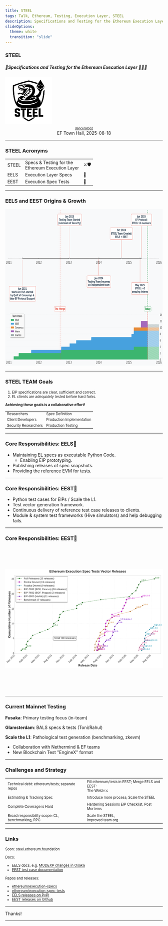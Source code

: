 ```yaml
---
title: STEEL
tags: Talk, Ethereum, Testing, Execution Layer, STEEL
description: Specifications and Testing for the Ethereum Execution Layer for the EF Town Hall, August, 2025
slideOptions:
  theme: white
  transition: "slide"
---
```


### STEEL

<style>
.reveal .slides > section > section {
  text-align:left;
}
p {
  text-align: left;
}
h1, h2, h3, h4, h5, h6 {
  text-align: left;
}
/* Center align only the first slide content */
.reveal .slides > section:first-child h1,
.reveal .slides > section:first-child h2,
.reveal .slides > section:first-child h3,
.reveal .slides > section:first-child h4,
.reveal .slides > section:first-child h5,
.reveal .slides > section:first-child h6 {
  text-align: center;
}
.footer {
  position: fixed;
  bottom: 10px;
  left: 10px;
  right: 10px;
  font-size: 12px;
  color: #666;
  text-align: center;
  z-index: 1000;
}
.columns {
  display: flex;
  align-items: flex-start;
}
.column {
  flex: 1;
  margin: 0 20px;
}
.small-table table {
  font-size: 0.8em;
}
.small-table td, .small-table th {
  padding: 4px 8px;
}
.small-slide {
  font-size: 0.9em;
}
.small-slide p, .small-slide li, .small-slide td, .small-slide th {
  font-size: 0.9em;
}
.small-table table {
  font-size: 0.8em;
}
.small-table td, .small-table th {
  padding: 4px 8px;
}
</style>

##### 🐍Specifications and Testing for the Ethereum Execution Layer 📐🧪🐍

<img src="https://github.com/ethsteel/presentations/blob/3f2df68762bef84dcb3cefc0b1911c83a3717211/2025-08-18_ef-town-hall/img/steel_logo.png?raw=true" height=150 alignment="center">

<div style="text-align: center">
    <a style="font-size: 0.70em" href="https://github.com/danceratopz/">danceratopz</a><br/>
    EF Town Hall, 2025-08-18
</div>

---

### STEEL Acronyms

|       |                                                      |      |
| ----- | ---------------------------------------------------- | ---- |
| STEEL | Specs & Testing for the <br>Ethereum Execution Layer | ⚔️🛡️ |
| EELS  | Execution Layer Specs                                | 📐   |
| EEST  | Execution Spec Tests                                 | 🧪   |

---

### EELS and EEST Origins & Growth

<div style="text-align: center">
<img src="https://github.com/ethsteel/presentations/blob/3f2df68762bef84dcb3cefc0b1911c83a3717211/2025-08-18_ef-town-hall/img/timeline_with_histogram.png?raw=true" height="500" alt="STEEL Team Timeline">
</div>

---

### STEEL TEAM Goals

<div class="small-slide">

1. EIP specifications are clear, sufficient and correct.
2. EL clients are adequately tested before hard forks.

<div style="margin-top: 0.5.em;"></div>

**Achieving these goals is a collaborative effort!**

|                      |                           |
| -------------------- | ------------------------- |
| Researchers          | Spec Definition           |
| Client Developers    | Production Implementation |
| Security Researchers | Production Testing        |

</div>

---

### Core Responsibilities: EELS📐

- Maintaining EL specs as executable Python Code.
  - Enabling EIP prototyping.
- Publishing releases of spec snapshots.
- Providing the reference EVM for tests.

---

### Core Responsibilities: EEST🧪

- Python test cases for EIPs / Scale the L1.
- Test vector generation framework.
- Continuous delivery of reference test case releases to clients.
- Module & system test frameworks (Hive simulators) and help debugging fails.

---

### Core Responsibilities: EEST🧪

<img src="https://github.com/ethsteel/presentations/blob/3f2df68762bef84dcb3cefc0b1911c83a3717211/2025-08-18_ef-town-hall/img/eest_releases_timeline_light_hires.png?raw=true" height="460" style="object-fit: contain; max-width: 100%;" alt="EEST Release Timeline">

---

### Current Mainnet Testing

**Fusaka**: Primary testing focus (in-team)

**Glamsterdam**: BALS specs & tests (Toni/Rahul)

**Scale the L1**: Pathological test generation (benchmarking, zkevm)

- Collaboration with Nethermind & EF teams
- New Blockchain Test "EngineX" format

---

### Challenges and Strategy

<div class="small-table">

|                                                   |                                                   |
| ------------------------------------------------- | ------------------------------------------------- |
| Technical debt: ethereum/tests; separate repos    | Fill ethereum/tests in EEST; Merge EELS and EEST:<br/>The Weld🔥⚔️ |
| Estimating & Tracking Spec                        | Introduce more process; Scale the STEEL           |
| Complete Coverage is Hard                         | Hardening Sessions EIP Checklist, Post Mortems    |
| Broad responsibility scope: CL, benchmarking, RPC | Scale the STEEL,<br/>Improved team org            |

</div>

---

### Links

<div class="small-slide">

Soon: steel.ethereum.foundation

Docs:

- EELS docs, e.g. [MODEXP changes in Osaka](https://ethereum.github.io/execution-specs/diffs/prague/osaka/vm/precompiled_contracts/modexp.py.html)
- [EEST test case documentation](https://ethereum.github.io/execution-spec-tests/main/tests)

Repos and releases:

- [ethereum/execution-specs](https://github.com/ethereum/execution-specs)
- [ethereum/execution-spec-tests](https://github.com/ethereum/execution-spec-tests)
- [EELS releases on PyPI](https://pypi.org/project/ethereum-execution/)
- [EEST releases on Github](https://github.com/ethereum/execution-spec-tests/releases)

</div>

---

Thanks!

---
